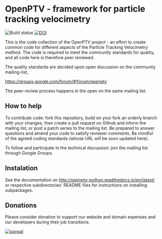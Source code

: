 <!--- 
[![gitcheese.com](https://api.gitcheese.com/v1/projects/055c2faf-6c1e-4f01-9cd3-15a2e005f8fc/badges)](https://www.gitcheese.com/app/#/projects/055c2faf-6c1e-4f01-9cd3-15a2e005f8fc/pledges/create)
-->



OpenPTV - framework for particle tracking velocimetry
=====================================================

![Build status](https://github.com/alexlib/openptv/actions/workflows/main.yml/badge.svg)
 [![DOI](https://zenodo.org/badge/6985516.svg)](https://zenodo.org/badge/latestdoi/6985516)



This is the code collection of the OpenPTV project - an effort to create
common code for different aspects of the Particle Tracking Velocimetry
method. The code is required to meet the community standards for quality, and
all code here is therefore peer reviewed.

The quality standards are decided upon open discussion on the community 
mailing-list, 
  
  https://groups.google.com/forum/#!forum/openptv

The peer-review process happens in the open on the same mailing list.


How to help
-----------
To contribute code: fork this repository, build on your fork an orderly branch
with your changes, then create a pull request on Github and inform the mailing
list, or post a patch series to the mailing list. Be prepared to answer 
questions and amend your code to satisfy reviewer comments. Be mindful of the
agreed coding standards (whose URL will be soon updated here).

To follow and participate in the technical discussion: join the mailing list
through Google Groups.


Instalation
-----------
See the documentation on <http://openptv-python.readthedocs.io/en/latest/> or respective subdirectories' README files for instructions on installing subpackages.

Donations
---------
Please consider donation to support our website and domain expenses and our developers during their job transitions.

[![paypal](https://www.paypalobjects.com/en_US/i/btn/btn_donateCC_LG.gif)](https://www.paypal.com/cgi-bin/webscr?cmd=_s-xclick&hosted_button_id=RK3FHXTCJDSWL)


